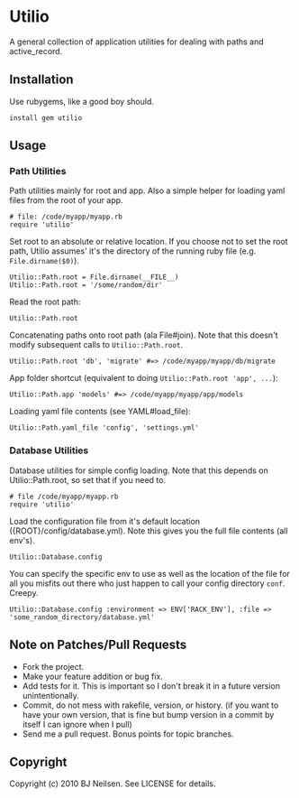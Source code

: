 # Utilio #

A general collection of application utilities for dealing with paths and active_record.

## Installation ##

Use rubygems, like a good boy should.

	install gem utilio
	
## Usage ##

### Path Utilities ###

Path utilities mainly for root and app. Also a simple helper for loading yaml files from the root of your app.

	# file: /code/myapp/myapp.rb
	require 'utilio'
	
Set root to an absolute or relative location. If you choose not to set the root path, Utilio assumes' it's the directory of the running ruby file (e.g. `File.dirname($0)`).

	Utilio::Path.root = File.dirname(__FILE__)
	Utilio::Path.root = '/some/random/dir'

Read the root path:

	Utilio::Path.root
	
Concatenating paths onto root path (ala File#join). Note that this doesn't modify subsequent calls to `Utilio::Path.root`.

	Utilio::Path.root 'db', 'migrate' #=> /code/myapp/myapp/db/migrate
	
App folder shortcut (equivalent to doing `Utilio::Path.root 'app', ...`):

	Utilio::Path.app 'models' #=> /code/myapp/myapp/app/models
	
Loading yaml file contents (see YAML#load_file):

	Utilio::Path.yaml_file 'config', 'settings.yml'
	
### Database Utilities ###

Database utilities for simple config loading. Note that this depends on Utilio::Path.root, so set that if you need to.

	# file /code/myapp/myapp.rb
	require 'utilio'
	
Load the configuration file from it's default location ({ROOT}/config/database.yml). Note this gives you the full file contents (all env's).

	Utilio::Database.config
	
You can specify the specific env to use as well as the location of the file for all you misfits out there who just happen to call your config directory `conf`. Creepy.

	Utilio::Database.config :environment => ENV['RACK_ENV'], :file => 'some_random_directory/database.yml'

## Note on Patches/Pull Requests ##

* Fork the project.
* Make your feature addition or bug fix.
* Add tests for it. This is important so I don't break it in a
  future version unintentionally.
* Commit, do not mess with rakefile, version, or history.
  (if you want to have your own version, that is fine but bump version in a commit by itself I can ignore when I pull)
* Send me a pull request. Bonus points for topic branches.

## Copyright ##

Copyright (c) 2010 BJ Neilsen. See LICENSE for details.
